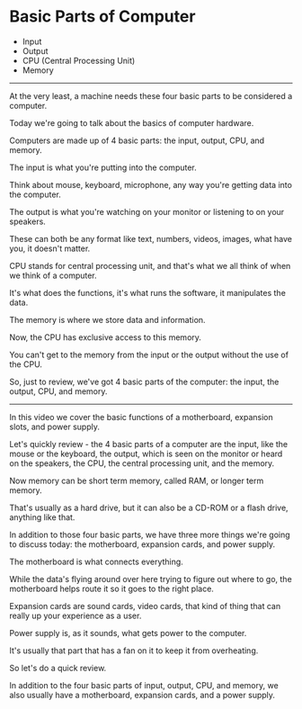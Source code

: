 # Basic Parts of Computer

- Input
- Output
- CPU (Central Processing Unit)
- Memory

---

At the very least, a machine needs these four basic parts to be considered a computer.

Today we're going to talk about the basics of computer hardware.

Computers are made up of 4 basic parts: the input, output, CPU, and memory.

The input is what you're putting into the computer.

Think about mouse, keyboard, microphone, any way you're getting data into the computer.

The output is what you're watching on your monitor or listening to on your speakers.

These can both be any format like text, numbers, videos, images, what have you, it doesn't matter.

CPU stands for central processing unit, and that's what we all think of when we think of a computer.

It's what does the functions, it's what runs the software, it manipulates the data.

The memory is where we store data and information.

Now, the CPU has exclusive access to this memory.

You can't get to the memory from the input or the output without the use of the CPU.

So, just to review, we've got 4 basic parts of the computer: the input, the output, CPU, and memory.

--- 
In this video we cover the basic functions of a motherboard, expansion slots, and power supply.

Let's quickly review - the 4 basic parts of a computer are the input, like the mouse or the keyboard, the output, which is seen on the monitor or heard on the speakers, the CPU, the central processing unit, and the memory.

Now memory can be short term memory, called RAM, or longer term memory.

That's usually as a hard drive, but it can also be a CD-ROM or a flash drive, anything like that.

In addition to those four basic parts, we have three more things we're going to discuss today: the motherboard, expansion cards, and power supply.

The motherboard is what connects everything.

While the data's flying around over here trying to figure out where to go, the motherboard helps route it so it goes to the right place.

Expansion cards are sound cards, video cards, that kind of thing that can really up your experience as a user.

Power supply is, as it sounds, what gets power to the computer.

It's usually that part that has a fan on it to keep it from overheating.

So let's do a quick review.

In addition to the four basic parts of input, output, CPU, and memory, we also usually have a motherboard, expansion cards, and a power supply.